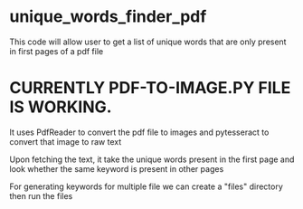 # unique_words_finder_pdf
This code will allow user to get a list of unique words that are only present in first pages of a pdf file

# CURRENTLY PDF-TO-IMAGE.PY FILE IS WORKING.
It uses PdfReader to convert the pdf file to images and pytesseract to convert that image to raw text

Upon fetching the text, it take the unique words present in the first page and look whether the same keyword is present in other pages

For generating keywords for multiple file we can create a "files" directory then run the files
